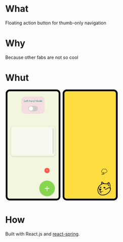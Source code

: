 # What
Floating action button for thumb-only navigation
<!-- Floating action button for [thumb-only](https://codesandbox.io/s/github/axmz/react-fab-awesome) navigation -->

# Why
Because other fabs are not so cool

# Whut

<img src="./src/assets/gif/fab.gif" width="35%">
<img src="./src/assets/gif/doge.gif"width="35%">

# How
Built with React.js and [react-spring](https://www.react-spring.io/).